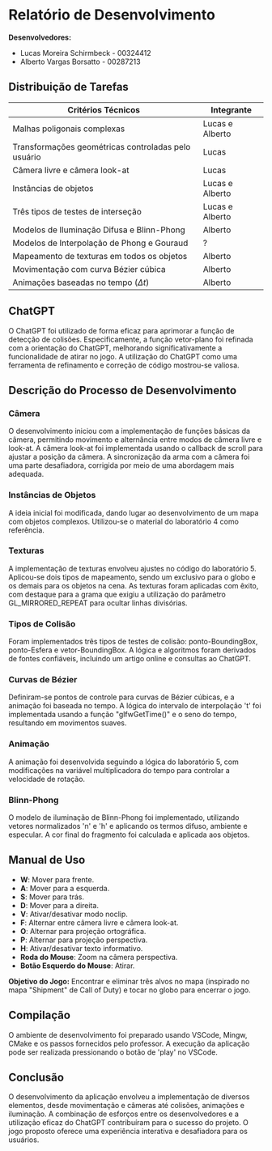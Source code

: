 # Relatório de Desenvolvimento

**Desenvolvedores:**
- Lucas Moreira Schirmbeck - 00324412
- Alberto Vargas Borsatto - 00287213

## Distribuição de Tarefas

| Critérios Técnicos                                    | Integrante    |
|--------------------------------------------------------|---------------|
| Malhas poligonais complexas                            | Lucas e Alberto|
| Transformações geométricas controladas pelo usuário     | Lucas         |
| Câmera livre e câmera look-at                           | Lucas         |
| Instâncias de objetos                                  | Lucas e Alberto|
| Três tipos de testes de interseção                      | Lucas e Alberto|
| Modelos de Iluminação Difusa e Blinn-Phong             | Alberto       |
| Modelos de Interpolação de Phong e Gouraud             | ?             |
| Mapeamento de texturas em todos os objetos             | Alberto       |
| Movimentação com curva Bézier cúbica                   | Alberto       |
| Animações baseadas no tempo ($\Delta t$)               | Alberto       |

## ChatGPT

O ChatGPT foi utilizado de forma eficaz para aprimorar a função de detecção de colisões. Especificamente, a função vetor-plano foi refinada com a orientação do ChatGPT, melhorando significativamente a funcionalidade de atirar no jogo. A utilização do ChatGPT como uma ferramenta de refinamento e correção de código mostrou-se valiosa.

## Descrição do Processo de Desenvolvimento

### Câmera
O desenvolvimento iniciou com a implementação de funções básicas da câmera, permitindo movimento e alternância entre modos de câmera livre e look-at. A câmera look-at foi implementada usando o callback de scroll para ajustar a posição da câmera. A sincronização da arma com a câmera foi uma parte desafiadora, corrigida por meio de uma abordagem mais adequada.

### Instâncias de Objetos
A ideia inicial foi modificada, dando lugar ao desenvolvimento de um mapa com objetos complexos. Utilizou-se o material do laboratório 4 como referência.

### Texturas
A implementação de texturas envolveu ajustes no código do laboratório 5. Aplicou-se dois tipos de mapeamento, sendo um exclusivo para o globo e os demais para os objetos na cena. As texturas foram aplicadas com êxito, com destaque para a grama que exigiu a utilização do parâmetro GL_MIRRORED_REPEAT para ocultar linhas divisórias.

### Tipos de Colisão
Foram implementados três tipos de testes de colisão: ponto-BoundingBox, ponto-Esfera e vetor-BoundingBox. A lógica e algoritmos foram derivados de fontes confiáveis, incluindo um artigo online e consultas ao ChatGPT.

### Curvas de Bézier
Definiram-se pontos de controle para curvas de Bézier cúbicas, e a animação foi baseada no tempo. A lógica do intervalo de interpolação 't' foi implementada usando a função "glfwGetTime()" e o seno do tempo, resultando em movimentos suaves.

### Animação
A animação foi desenvolvida seguindo a lógica do laboratório 5, com modificações na variável multiplicadora do tempo para controlar a velocidade de rotação.

### Blinn-Phong
O modelo de iluminação de Blinn-Phong foi implementado, utilizando vetores normalizados 'n' e 'h' e aplicando os termos difuso, ambiente e especular. A cor final do fragmento foi calculada e aplicada aos objetos.

## Manual de Uso

- **W**: Mover para frente.
- **A**: Mover para a esquerda.
- **S**: Mover para trás.
- **D**: Mover para a direita.
- **V**: Ativar/desativar modo noclip.
- **F**: Alternar entre câmera livre e câmera look-at.
- **O**: Alternar para projeção ortográfica.
- **P**: Alternar para projeção perspectiva.
- **H**: Ativar/desativar texto informativo.
- **Roda do Mouse**: Zoom na câmera perspectiva.
- **Botão Esquerdo do Mouse**: Atirar.

**Objetivo do Jogo:**
Encontrar e eliminar três alvos no mapa (inspirado no mapa "Shipment" de Call of Duty) e tocar no globo para encerrar o jogo.

## Compilação

O ambiente de desenvolvimento foi preparado usando VSCode, Mingw, CMake e os passos fornecidos pelo professor. A execução da aplicação pode ser realizada pressionando o botão de 'play' no VSCode.

## Conclusão

O desenvolvimento da aplicação envolveu a implementação de diversos elementos, desde movimentação e câmeras até colisões, animações e iluminação. A combinação de esforços entre os desenvolvedores e a utilização eficaz do ChatGPT contribuíram para o sucesso do projeto. O jogo proposto oferece uma experiência interativa e desafiadora para os usuários.
